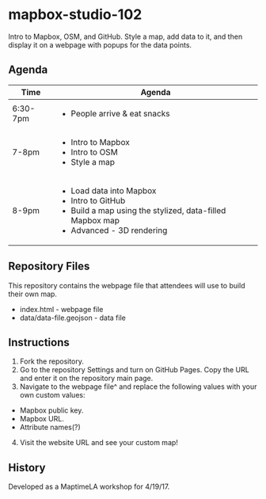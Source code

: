 # mapbox-studio-102
Intro to Mapbox, OSM, and GitHub.  Style a map, add data to it, and then display it on a webpage with popups for the data points.

## Agenda

Time | Agenda |
------ | ----- |
6:30-7pm | <ul><li>People arrive & eat snacks</li></ul> |
7-8pm | <ul><li>Intro to Mapbox</li><li>Intro to OSM</li><li>Style a map</li></ul> |
8-9pm | <ul><li>Load data into Mapbox</li><li>Intro to GitHub</li><li>Build a map using the stylized, data-filled Mapbox map</li><li>Advanced - 3D rendering</li></ul> |

## Repository Files
This repository contains the webpage file that attendees will use to build their own map.

* index.html - webpage file
* data/data-file.geojson - data file

## Instructions
1. Fork the repository.
2. Go to the repository Settings and turn on GitHub Pages.  Copy the URL and enter it on the repository main page.
3. Navigate to the webpage file^ and replace the following values with your own custom values:
  * Mapbox public key.
  * Mapbox URL.
  * Attribute names(?)
4. Visit the website URL and see your custom map!

## History
Developed as a MaptimeLA workshop for 4/19/17.
